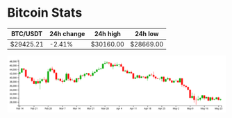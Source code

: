# Bitcoin Stats

BTC/USDT|24h change|24h high|24h low|
|---|---|---|---|
|$29425.21|-2.41%|$30160.00|$28669.00|

<img src="./chart.svg">
